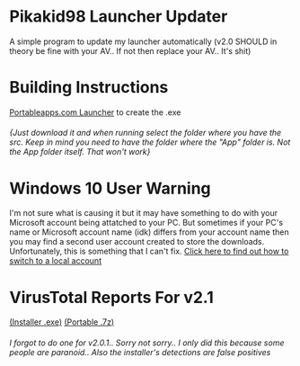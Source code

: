 # Pikakid98 Launcher Updater
A simple program to update my launcher automatically (v2.0 SHOULD in theory be fine with your AV.. If not then replace your AV.. It's shit)

# Building Instructions

[Portableapps.com Launcher](https://portableapps.com/apps/development/portableapps.com_launcher)
to create the .exe
###### {Just download it and when running select the folder where you have the src. Keep in mind you need to have the folder where the "App" folder is. Not the App folder itself. That won't work}

# Windows 10 User Warning

I'm not sure what is causing it but it may have something to do with your Microsoft account being attatched to your PC. But sometimes if your PC's name or Microsoft account name (idk) differs from your account name then you may find a second user account created to store the downloads. Unfortunately, this is something that I can't fix. [Click here to find out how to switch to a local account](https://support.microsoft.com/en-us/windows/switch-your-windows-10-device-to-a-local-account-eb7e78a9-88ee-9bc3-8f06-831b56e339fd)

# VirusTotal Reports For v2.1

[(Installer .exe)](https://www.virustotal.com/gui/file/50c5ee3fddbfa6e0bcfe7f34e21d54ef67697725c220066002dcfe56ea9c2131)
[(Portable .7z)](https://www.virustotal.com/gui/file/f3c804b0964d388a84c53a56b34c6d2d941200a82c495306e1246646ac20b46d)
###### I forgot to do one for v2.0.1.. Sorry not sorry.. I only did this because some people are paranoid.. Also the installer's detections are false positives
